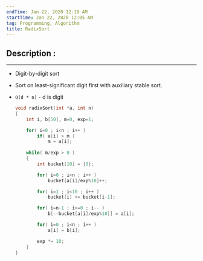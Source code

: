 ```yaml
---
endTime: Jan 22, 2020 12:19 AM
startTime: Jan 22, 2020 12:05 AM
tag: Programming, Algorithm
title: RadixSort
---
```


## Description :

---

- Digit-by-digit sort
- Sort on least-significant digit first with auxiliary stable sort.
- `O(d * n)` - d is digit

    ```cpp
    void radixSort(int *a, int n)
    {
        int i, b[50], m=0, exp=1;
    
        for( i=0 ; i<n ; i++ )
            if( a[i] > m )
                m = a[i];
        
        while( m/exp > 0 )
        {
            int bucket[10] = {0};
    
            for( i=0 ; i<n ; i++ )
                bucket[a[i]/exp%10]++;
    
            for( i=1 ; i<10 ; i++ )
                bucket[i] += bucket[i-1];
    
            for( i=n-1 ; i>=0 ; i-- )
                b[--bucket[a[i]/exp%10]] = a[i];
    
            for( i=0 ; i<n ; i++ )
                a[i] = b[i];
    
            exp *= 10;
        }
    }
    ```